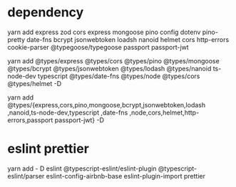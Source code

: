 # **dependency**

yarn add express zod cors express mongoose pino config dotenv pino-pretty date-fns bcrypt jsonwebtoken loadsh nanoid helmet cors http-errors cookie-parser @typegoose/typegoose passport passport-jwt

yarn add @types/express @types/cors @types/pino @types/mongoose @types/bcrypt @types/jsonwebtoken @types/lodash @types/nanoid ts-node-dev typescript @types/date-fns @types/node @types/cors @types/helmet -D

yarn add @types/{express,cors,pino,mongoose,bcrypt,jsonwebtoken,lodash ,nanoid,ts-node-dev,typescript ,date-fns ,node,cors\,helmet,http-errors,passport passport-jwt} -D

# eslint prettier

yarn add - D eslint @typescript-eslint/eslint-plugin @typescript-eslint/parser eslint-config-airbnb-base eslint-plugin-import prettier
